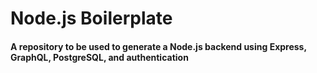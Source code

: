 # Node.js Boilerplate

#### A repository to be used to generate a Node.js backend using Express, GraphQL, PostgreSQL, and authentication
